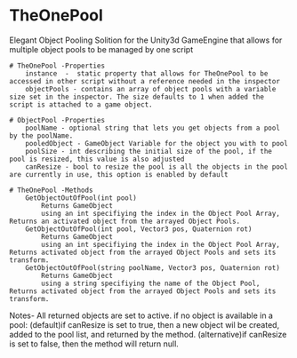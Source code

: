 # TheOnePool
Elegant Object Pooling Solition for the  Unity3d GameEngine that allows for multiple object pools to be managed by one script

	# TheOnePool -Properties
		instance  -  static property that allows for TheOnePool to be accessed in other script without a reference needed in the inspector
		objectPools - contains an array of object pools with a variable size set in the inspector. The size defaults to 1 when added the script is attached to a game object.

	# ObjectPool -Properties
		poolName - optional string that lets you get objects from a pool by the poolName. 
		pooledObject - GameObject Variable for the object you with to pool
		poolSize - int describing the initial size of the pool, if the pool is resized, this value is also adjusted
		canResize - bool to resize the pool is all the objects in the pool are currently in use, this option is enabled by default

	# TheOnePool -Methods
		GetObjectOutOfPool(int pool)
			Returns GameObject
			using an int specifiying the index in the Object Pool Array, Returns an activated object from the arrayed Object Pools.
		GetObjectOutOfPool(int pool, Vector3 pos, Quaternion rot)
			Returns GameObject
			using an int specifiying the index in the Object Pool Array, Returns activated object from the arrayed Object Pools and sets its transform.
		GetObjectOutOfPool(string poolName, Vector3 pos, Quaternion rot)
			Returns GameObject
			using a string specifiying the name of the Object Pool, Returns activated object from the arrayed Object Pools and sets its transform.

Notes-
All returned objects are set to active.
if no object is available in a pool:
	(default)if canResize is set to true, then a new object wil be created, added to the pool list, and returned by the method. 
	(alternative)if canResize is set to false, then the method will return null. 
